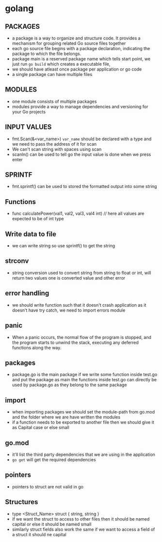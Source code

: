 
# golang

## PACKAGES
- a package is a way to organize and structure code. It provides a mechanism for grouping related Go source files together
- each go source file begins with a package declaration, indicating the package to which the file belongs.
- package main is a reserved package name which tells start point, we just run `go build` which creates a executable file, 
- we should have atleast once package per application or go code
- a single package can have multiple files

## MODULES
- one module consists of multiple packages
- modules provide a way to manage dependencies and versioning for your Go projects


## INPUT VALUES
- fmt.Scan(&<var_name>) `var_name` should be declared with a type and we need to pass the address of it for scan
- We can't scan string with spaces using scan
- scanln() can be used to tell go the input value is done when we press enter

## SPRINTF
- fmt.sprintf() can be used to stored the formatted output into some string

## Functions
- func calculatePower(val1, val2, val3, val4 int) // here all values are expected to be of int type

## Write data to file
- we can write string so use sprintf() to get the string

## strconv
- string conversion used to convert string from string to float or int, will return two values one is converted value and other error

## error handling
- we should write function such that it doesn't crash application as it doesn't have try catch, we need to import errors module

## panic
 - When a panic occurs, the normal flow of the program is stopped, and the program starts to unwind the stack, executing any deferred functions along the way.

 ## packages
 - package.go is the main package if we write some function inside test.go and put the package as main the functions inside test.go can directly be used by package.go as they belong to the same package

 ## import
- when importing packages we should set the module-path from go.mod and the folder where we are have written the modules
- if a function needs to be exported to another file then we should give it as Capital case or else small

## go.mod
- it'll list the third party dependencies that we are using in the application
- `go get` will get the required dependencies

## pointers
- pointers to struct are not valid in go


## Structures
- type <Struct_Name> struct {
    <Var1> string,
    <var2> string
}
- if we want the struct to access to other files then it should be named capital or else it should be named small
- similarly struct fields also work the same if we want to access a field of a struct it should ne capital